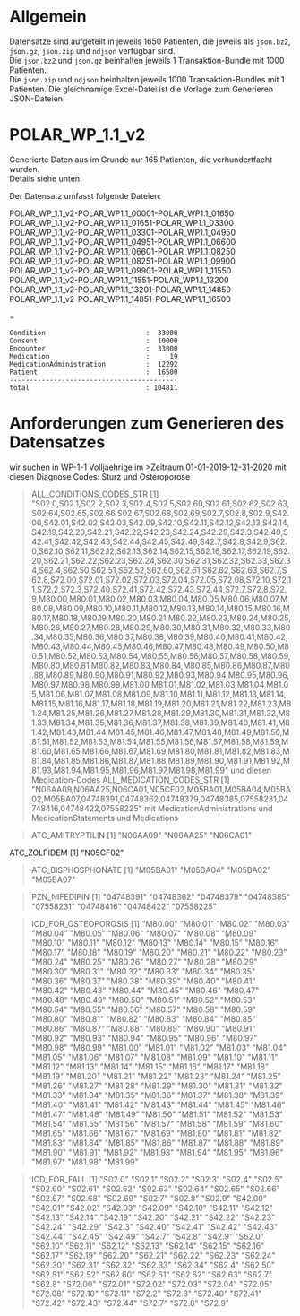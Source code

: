 # Allgemein

Datensätze sind aufgeteilt in jeweils 1650 Patienten, die jeweils als `json.bz2`, `json.gz`, `json.zip` und `ndjson` verfügbar sind.  
Die `json.bz2` und `json.gz` beinhalten jeweils 1 Transaktion-Bundle mit 1000 Patienten.  
Die `json.zip` und `ndjson` beinhalten jeweils 1000 Transaktion-Bundles mit 1 Patienten.
Die gleichnamige Excel-Datei ist die Vorlage zum Generieren JSON-Dateien.

# POLAR_WP_1.1_v2

Generierte Daten aus im Grunde nur 165 Patienten, die verhundertfacht wurden.  
Details siehe unten.

Der Datensatz umfasst folgende Dateien:

POLAR_WP_1.1_v2-POLAR_WP1.1_00001-POLAR_WP1.1_01650  
POLAR_WP_1.1_v2-POLAR_WP1.1_01651-POLAR_WP1.1_03300  
POLAR_WP_1.1_v2-POLAR_WP1.1_03301-POLAR_WP1.1_04950  
POLAR_WP_1.1_v2-POLAR_WP1.1_04951-POLAR_WP1.1_06600  
POLAR_WP_1.1_v2-POLAR_WP1.1_06601-POLAR_WP1.1_08250  
POLAR_WP_1.1_v2-POLAR_WP1.1_08251-POLAR_WP1.1_09900  
POLAR_WP_1.1_v2-POLAR_WP1.1_09901-POLAR_WP1.1_11550  
POLAR_WP_1.1_v2-POLAR_WP1.1_11551-POLAR_WP1.1_13200  
POLAR_WP_1.1_v2-POLAR_WP1.1_13201-POLAR_WP1.1_14850  
POLAR_WP_1.1_v2-POLAR_WP1.1_14851-POLAR_WP1.1_16500  

=

    Condition                         :  33000
    Consent                           :  10000
    Encounter                         :  33000
    Medication                        :     19
    MedicationAdministration          :  12292
    Patient                           :  16500
    ------------------------------------------
    total                             : 104811

# Anforderungen zum Generieren des Datensatzes

wir suchen in WP-1-1 Volljaehrige im >Zeitraum 01-01-2019-12-31-2020 mit diesen Diagnose Codes: Sturz und Osteroporose
> ALL_CONDITIONS_CODES_STR
[1] "S02.0,S02.1,S02.2,S02.3,S02.4,S02.5,S02.60,S02.61,S02.62,S02.63,S02.64,S02.65,S02.66,S02.67,S02.68,S02.69,S02.7,S02.8,S02.9,S42.00,S42.01,S42.02,S42.03,S42.09,S42.10,S42.11,S42.12,S42.13,S42.14,S42.19,S42.20,S42.21,S42.22,S42.23,S42.24,S42.29,S42.3,S42.40,S42.41,S42.42,S42.43,S42.44,S42.45,S42.49,S42.7,S42.8,S42.9,S62.0,S62.10,S62.11,S62.12,S62.13,S62.14,S62.15,S62.16,S62.17,S62.19,S62.20,S62.21,S62.22,S62.23,S62.24,S62.30,S62.31,S62.32,S62.33,S62.34,S62.4,S62.50,S62.51,S62.52,S62.60,S62.61,S62.62,S62.63,S62.7,S62.8,S72.00,S72.01,S72.02,S72.03,S72.04,S72.05,S72.08,S72.10,S72.11,S72.2,S72.3,S72.40,S72.41,S72.42,S72.43,S72.44,S72.7,S72.8,S72.9,M80.00,M80.01,M80.02,M80.03,M80.04,M80.05,M80.06,M80.07,M80.08,M80.09,M80.10,M80.11,M80.12,M80.13,M80.14,M80.15,M80.16,M80.17,M80.18,M80.19,M80.20,M80.21,M80.22,M80.23,M80.24,M80.25,M80.26,M80.27,M80.28,M80.29,M80.30,M80.31,M80.32,M80.33,M80.34,M80.35,M80.36,M80.37,M80.38,M80.39,M80.40,M80.41,M80.42,M80.43,M80.44,M80.45,M80.46,M80.47,M80.48,M80.49,M80.50,M80.51,M80.52,M80.53,M80.54,M80.55,M80.56,M80.57,M80.58,M80.59,M80.80,M80.81,M80.82,M80.83,M80.84,M80.85,M80.86,M80.87,M80.88,M80.89,M80.90,M80.91,M80.92,M80.93,M80.94,M80.95,M80.96,M80.97,M80.98,M80.99,M81.00,M81.01,M81.02,M81.03,M81.04,M81.05,M81.06,M81.07,M81.08,M81.09,M81.10,M81.11,M81.12,M81.13,M81.14,M81.15,M81.16,M81.17,M81.18,M81.19,M81.20,M81.21,M81.22,M81.23,M81.24,M81.25,M81.26,M81.27,M81.28,M81.29,M81.30,M81.31,M81.32,M81.33,M81.34,M81.35,M81.36,M81.37,M81.38,M81.39,M81.40,M81.41,M81.42,M81.43,M81.44,M81.45,M81.46,M81.47,M81.48,M81.49,M81.50,M81.51,M81.52,M81.53,M81.54,M81.55,M81.56,M81.57,M81.58,M81.59,M81.60,M81.65,M81.66,M81.67,M81.69,M81.80,M81.81,M81.82,M81.83,M81.84,M81.85,M81.86,M81.87,M81.88,M81.89,M81.90,M81.91,M81.92,M81.93,M81.94,M81.95,M81.96,M81.97,M81.98,M81.99"
und diesen Medication-Codes
ALL_MEDICATION_CODES_STR
[1] "N06AA09,N06AA25,N06CA01,N05CF02,M05BA01,M05BA04,M05BA02,M05BA07,04748391,04748362,04748379,04748385,07558231,04748416,04748422,07558225"
mit MedicationAdministrations und MedicationStatements und Medications

> ATC_AMITRYPTILIN
[1] "N06AA09" "N06AA25" "N06CA01"

ATC_ZOLPIDEM
[1] "N05CF02"

> ATC_BISPHOSPHONATE
[1] "M05BA01" "M05BA04" "M05BA02" "M05BA07"

> PZN_NIFEDIPIN
[1] "04748391" "04748362" "04748379" "04748385" "07558231" "04748416" "04748422" "07558225"



> ICD_FOR_OSTEOPOROSIS
  [1] "M80.00" "M80.01" "M80.02" "M80.03" "M80.04" "M80.05" "M80.06" "M80.07" "M80.08" "M80.09" "M80.10" "M80.11" "M80.12" "M80.13" "M80.14" "M80.15" "M80.16" "M80.17" "M80.18" "M80.19" "M80.20" "M80.21" "M80.22" "M80.23" "M80.24" "M80.25" "M80.26" "M80.27" "M80.28" "M80.29" "M80.30" "M80.31" "M80.32" "M80.33" "M80.34" "M80.35" "M80.36" "M80.37" "M80.38" "M80.39" "M80.40" "M80.41" "M80.42" "M80.43" "M80.44" "M80.45" "M80.46" "M80.47" "M80.48" "M80.49" "M80.50" "M80.51" "M80.52" "M80.53" "M80.54" "M80.55" "M80.56" "M80.57" "M80.58" "M80.59" "M80.80" "M80.81" "M80.82" "M80.83" "M80.84" "M80.85" "M80.86" "M80.87" "M80.88" "M80.89" "M80.90" "M80.91" "M80.92" "M80.93" "M80.94" "M80.95" "M80.96" "M80.97" "M80.98" "M80.99" "M81.00" "M81.01" "M81.02" "M81.03" "M81.04" "M81.05" "M81.06" "M81.07" "M81.08" "M81.09" "M81.10" "M81.11" "M81.12" "M81.13" "M81.14" "M81.15" "M81.16" "M81.17" "M81.18" "M81.19" "M81.20" "M81.21" "M81.22" "M81.23" "M81.24" "M81.25" "M81.26" "M81.27" "M81.28" "M81.29" "M81.30" "M81.31" "M81.32" "M81.33" "M81.34" "M81.35" "M81.36" "M81.37" "M81.38" "M81.39" "M81.40" "M81.41" "M81.42" "M81.43" "M81.44" "M81.45" "M81.46" "M81.47" "M81.48" "M81.49" "M81.50" "M81.51" "M81.52" "M81.53" "M81.54" "M81.55" "M81.56" "M81.57" "M81.58" "M81.59" "M81.60" "M81.65" "M81.66" "M81.67" "M81.69" "M81.80" "M81.81" "M81.82" "M81.83" "M81.84" "M81.85" "M81.86" "M81.87" "M81.88" "M81.89" "M81.90" "M81.91" "M81.92" "M81.93" "M81.94" "M81.95" "M81.96" "M81.97" "M81.98" "M81.99"


> ICD_FOR_FALL
 [1] "S02.0"  "S02.1"  "S02.2"  "S02.3"  "S02.4"  "S02.5"  "S02.60" "S02.61" "S02.62" "S02.63" "S02.64" "S02.65" "S02.66" "S02.67" "S02.68" "S02.69" "S02.7"  "S02.8"  "S02.9"  "S42.00" "S42.01" "S42.02" "S42.03" "S42.09" "S42.10" "S42.11" "S42.12" "S42.13" "S42.14" "S42.19" "S42.20" "S42.21" "S42.22" "S42.23" "S42.24" "S42.29" "S42.3"  "S42.40" "S42.41" "S42.42" "S42.43" "S42.44" "S42.45" "S42.49" "S42.7"  "S42.8"  "S42.9"  "S62.0"  "S62.10" "S62.11" "S62.12" "S62.13" "S62.14" "S62.15" "S62.16" "S62.17" "S62.19" "S62.20" "S62.21" "S62.22" "S62.23" "S62.24" "S62.30" "S62.31" "S62.32" "S62.33" "S62.34" "S62.4"  "S62.50" "S62.51" "S62.52" "S62.60" "S62.61" "S62.62" "S62.63" "S62.7"  "S62.8"  "S72.00" "S72.01" "S72.02" "S72.03" "S72.04" "S72.05" "S72.08" "S72.10" "S72.11" "S72.2"  "S72.3"  "S72.40" "S72.41" "S72.42" "S72.43" "S72.44" "S72.7"  "S72.8"  "S72.9"